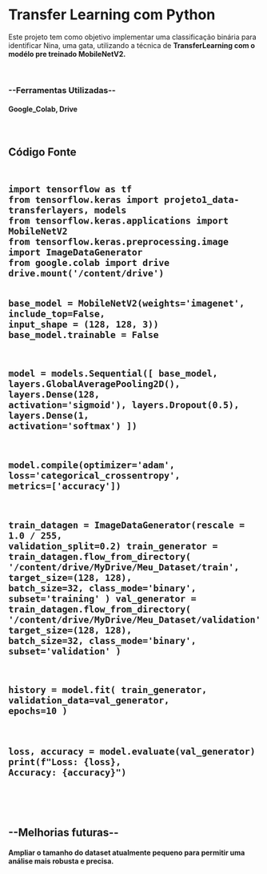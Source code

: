 <h1>Transfer Learning com Python</h1>
<p>Este projeto tem como objetivo implementar uma classificação binária para identificar Nina, uma gata, utilizando a técnica de <b>TransferLearning com o modélo pre treinado MobileNetV2.</b></p>
<br>
<h3>--Ferramentas Utilizadas--</h3>
<h4>Google_Colab, Drive</h4>
<br>
<h2>Código Fonte<h2>
<pre><code>
import tensorflow as tf
from tensorflow.keras import projeto1_data-transferlayers, models
from tensorflow.keras.applications import MobileNetV2
from tensorflow.keras.preprocessing.image import ImageDataGenerator
from google.colab import drive
drive.mount('/content/drive')

base_model = MobileNetV2(weights='imagenet', include_top=False, input_shape = (128, 128, 3))
base_model.trainable = False

model = models.Sequential([
    base_model,
    layers.GlobalAveragePooling2D(),
    layers.Dense(128, activation='sigmoid'),
    layers.Dropout(0.5),
    layers.Dense(1, activation='softmax')
])

model.compile(optimizer='adam', loss='categorical_crossentropy', metrics=['accuracy'])

train_datagen = ImageDataGenerator(rescale = 1.0 / 255, validation_split=0.2)
train_generator = train_datagen.flow_from_directory(
    '/content/drive/MyDrive/Meu_Dataset/train',
    target_size=(128, 128),
    batch_size=32,
    class_mode='binary',
    subset='training'
)
val_generator = train_datagen.flow_from_directory(
    '/content/drive/MyDrive/Meu_Dataset/validation',
    target_size=(128, 128),
    batch_size=32,
    class_mode='binary',
    subset='validation'
)

history = model.fit(
    train_generator,
    validation_data=val_generator,
    epochs=10
)

loss, accuracy = model.evaluate(val_generator)
print(f"Loss: {loss}, Accuracy: {accuracy}")
</code></pre>
<br>
<h2>--Melhorias futuras--</h2>
<h4>Ampliar o tamanho do dataset atualmente pequeno para permitir uma análise mais robusta e precisa.</h4>
